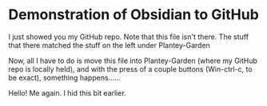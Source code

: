 # Demonstration of Obsidian to GitHub

I just showed you my GitHub repo. Note that this file isn't there. The stuff that there matched the stuff on the left under Plantey-Garden


Now, all I have to do is move this file into Plantey-Garden (where my GitHub repo is locally held), and with the press of a couple buttons (Win-ctrl-c, to be exact), something happens......

























Hello! Me again. I hid this bit earlier.

